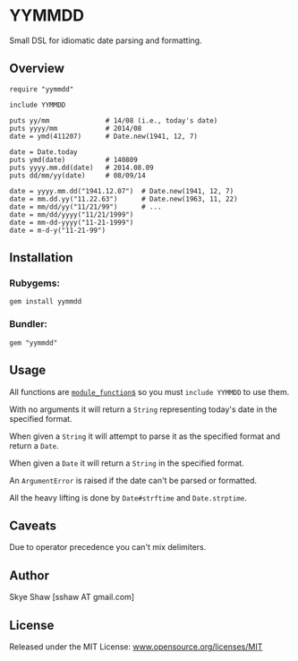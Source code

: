 # YYMMDD

Small DSL for idiomatic date parsing and formatting.

## Overview

    require "yymmdd"

    include YYMMDD

    puts yy/mm              # 14/08 (i.e., today's date)
    puts yyyy/mm            # 2014/08
    date = ymd(411207)      # Date.new(1941, 12, 7)

    date = Date.today
    puts ymd(date)          # 140809
    puts yyyy.mm.dd(date)   # 2014.08.09
    puts dd/mm/yy(date)     # 08/09/14

    date = yyyy.mm.dd("1941.12.07")  # Date.new(1941, 12, 7)
    date = mm.dd.yy("11.22.63")      # Date.new(1963, 11, 22)
    date = mm/dd/yy("11/21/99")      # ...
    date = mm/dd/yyyy("11/21/1999")
    date = mm-dd-yyyy("11-21-1999")
    date = m-d-y("11-21-99")

## Installation

### Rubygems:

    gem install yymmdd

### Bundler:

    gem "yymmdd"

## Usage

All functions are [`module_function`s](http://www.ruby-doc.org/core-2.1.2/Module.html#method-i-module_function)
so you must `include YYMMDD` to use them.

With no arguments it will return a `String` representing today's date in the specified format.

When given a `String` it will attempt to parse it as the specified format and return a `Date`.

When given a `Date` it will return a `String` in the specified format.

An `ArgumentError` is raised if the date can't be parsed or formatted.

All the heavy lifting is done by `Date#strftime` and `Date.strptime`.

## Caveats

Due to operator precedence you can't mix delimiters.

## Author

Skye Shaw [sshaw AT gmail.com]

## License

Released under the MIT License: www.opensource.org/licenses/MIT
